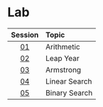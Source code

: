 # Lab

|  Session  | Topic         |
| :-------: | :------------ |
| [01](01/) | Arithmetic    |
| [02](02/) | Leap Year     |
| [03](03/) | Armstrong     |
| [04](04/) | Linear Search |
| [05](05/) | Binary Search |
